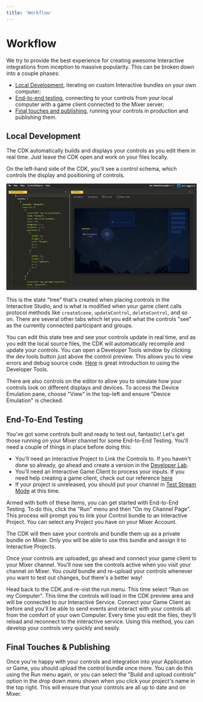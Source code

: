 ```yaml
---
title: 'Workflow'
---
```


# Workflow
We try to provide the best experience for creating awesome Interactive integrations from inception to massive popularity. This can be broken down into a couple phases:

- [Local Development](#local-development), iterating on custom Interactive bundles on your own computer;
- [End-to-end testing](#end-to-end-testing), connecting to your controls from your local computer with a game client connected to the Mixer server;
- [Final touches and publishing](#final-touches-publishing), running your controls in production and publishing them.

## Local Development

The CDK automatically builds and displays your controls as you edit them in real time. Just leave the CDK open and work on your files locally.

On the left-hand side of the CDK, you'll see a control schema, which controls the display and positioning of controls.

![](./cdkOverview.png?classes=caption "Overview of CDK showing various sections")

This is the state "tree" that's created when placing controls in the Interactive Studio, and is what is modified when your game client calls protocol methods like `createScene`, `updateControl`, `deleteControl`, and so on. There are several other tabs which let you edit what the controls "see" as the currently connected participant and groups.

You can edit this state tree and see your controls update in real time, and as you edit the local source files, the CDK will automatically recompile and update your controls. You can open a Developer Tools window by clicking the dev tools button just above the control preview. This allows you to view errors and debug source code. [Here](https://developer.chrome.com/devtools) is great introduction to using the Developer Tools.

There are also controls on the editor to allow you to simulate how your controls look on different displays and devices. To access the Device Emulation pane, choose "View" in the top-left and ensure "Device Emulation" is checked.

## End-To-End Testing

You've got some controls built and ready to test out, fantastic! Let's get those running on your Mixer channel for some End-to-End Testing. You'll need a couple of things in place before doing this:


- You'll need an Interactive Project to Link the Controls to. If you haven't done so already, go ahead and create a version in the [Developer Lab](https://mixer.com/lab/interactive).
- You'll need an Interactive Game Client to process your inputs. If you need help creating a game client, check out our reference [here](/guides/mixplay/customcontrols/gameclients)
- If your project is unreleased, you should put your channel in [Test Stream Mode](/guides/test-streams/introduction) at this time.

Armed with both of these items, you can get started with End-to-End Testing. To do this, click the "Run" menu and then "On my Channel Page". This process will prompt you to link your Control bundle to an Interactive Project. You can select any Project you have on your Mixer Account.

The CDK will then save your controls and bundle them up as a private bundle on Mixer. Only you will be able to use this bundle and assign it to Interactive Projects.

Once your controls are uploaded, go ahead and connect your game client to your Mixer channel. You'll now see the controls active when you visit your channel on Mixer. You _could_ bundle and re-upload your controls whenever you want to test out changes, but there's a better way!

Head back to the CDK and re-vist the run menu. This time select "Run on my Computer". This time the controls will load in the CDK preview area and will be connected to our Interactive Service. Connect your Game Client as before and you'll be able to send events and interact with your controls all from the comfort of your own Computer. Every time you edit the files, they'll reload and reconnect to the interactive service. Using this method, you can develop your controls very quickly and easily.

## Final Touches &amp; Publishing

Once you're happy with your controls and integration into your Application or Game, you should upload the control bundle once more. You can do this using the Run menu again, or you can select the "Build and upload controls" option in the drop down menu shown when you click your project's name in the top right. This will ensure that your controls are all up to date and on Mixer.
